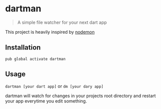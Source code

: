 # dartman
> A simple file watcher for your next dart app

This project is heavily inspired by [nodemon](https://github.com/remy/nodemon)

## Installation
`pub global activate dartman`

## Usage
`dartman [your dart app]`
or
`dm [your dary app]`

dartman will watch for changes in your projects root directory and restart your app everytime you edit something.
